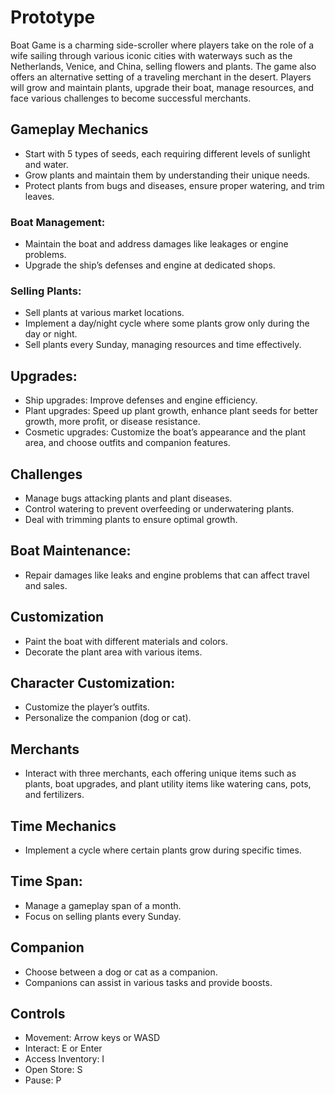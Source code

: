 # Prototype
Boat Game is a charming side-scroller where players take on the role of a wife sailing through various iconic cities with waterways such as the Netherlands, Venice, and China, selling flowers and plants. The game also offers an alternative setting of a traveling merchant in the desert. Players will grow and maintain plants, upgrade their boat, manage resources, and face various challenges to become successful merchants.

## Gameplay Mechanics
* Start with 5 types of seeds, each requiring different levels of sunlight and water.
* Grow plants and maintain them by understanding their unique needs.
* Protect plants from bugs and diseases, ensure proper watering, and trim leaves.

### Boat Management:
* Maintain the boat and address damages like leakages or engine problems.
* Upgrade the ship’s defenses and engine at dedicated shops.

### Selling Plants:
* Sell plants at various market locations.
* Implement a day/night cycle where some plants grow only during the day or night.
* Sell plants every Sunday, managing resources and time effectively.

## Upgrades:
* Ship upgrades: Improve defenses and engine efficiency.
* Plant upgrades: Speed up plant growth, enhance plant seeds for better growth, more profit, or disease resistance.
* Cosmetic upgrades: Customize the boat’s appearance and the plant area, and choose outfits and companion features.

## Challenges
* Manage bugs attacking plants and plant diseases.
* Control watering to prevent overfeeding or underwatering plants.
* Deal with trimming plants to ensure optimal growth.

## Boat Maintenance:
* Repair damages like leaks and engine problems that can affect travel and sales.

## Customization
* Paint the boat with different materials and colors.
* Decorate the plant area with various items.

## Character Customization:
* Customize the player’s outfits.
* Personalize the companion (dog or cat).
  
## Merchants
* Interact with three merchants, each offering unique items such as plants, boat upgrades, and plant utility items like watering cans, pots, and fertilizers.

## Time Mechanics
* Implement a cycle where certain plants grow during specific times.
  
## Time Span:
* Manage a gameplay span of a month.
* Focus on selling plants every Sunday.

## Companion
* Choose between a dog or cat as a companion.
* Companions can assist in various tasks and provide boosts.

## Controls
* Movement: Arrow keys or WASD
* Interact: E or Enter
* Access Inventory: I
* Open Store: S
* Pause: P
